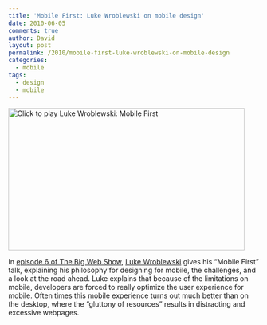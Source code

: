 ```yaml
---
title: 'Mobile First: Luke Wroblewski on mobile design'
date: 2010-06-05
comments: true
author: David
layout: post
permalink: /2010/mobile-first-luke-wroblewski-on-mobile-design
categories:
  - mobile
tags:
  - design
  - mobile
---
```

[<img src="http://davidbcalhoun.com/wp-content/uploads/2010/06/luke-wroblewski-mobile-first1.png" alt="Click to play Luke Wroblewski: Mobile First" title="Click to play Luke Wroblewski: Mobile First" width="474" height="285" class="aligncenter size-full wp-image-271" />][1]

In [episode 6 of The Big Web Show][1], [Luke Wroblewski][2] gives his &#8220;Mobile First&#8221; talk, explaining his philosophy for designing for mobile, the challenges, and a look at the road ahead. Luke explains that because of the limitations on mobile, developers are forced to really optimize the user experience for mobile. Often times this mobile experience turns out much better than on the desktop, where the &#8220;gluttony of resources&#8221; results in distracting and excessive webpages.

 [1]: http://5by5.tv/bigwebshow/6
 [2]: //lukew.com/